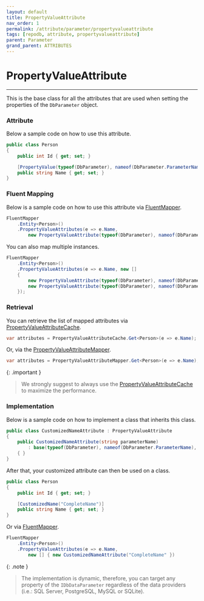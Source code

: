 ```yaml
---
layout: default
title: PropertyValueAttribute
nav_order: 1
permalink: /attribute/parameter/propertyvalueattribute
tags: [repodb, attribute, propertyvalueattribute]
parent: Parameter
grand_parent: ATTRIBUTES
---
```


# PropertyValueAttribute

---

This is the base class for all the attributes that are used when setting the properties of the `DbParameter` object.

### Attribute

Below a sample code on how to use this attribute.

```csharp
public class Person
{
    public int Id { get; set; }

    [PropertyValue(typeof(DbParameter), nameof(DbParameter.ParameterName), "CompleteName")]
    public string Name { get; set; }
}
```

### Fluent Mapping

Below is a sample code on how to use this attribute via [FluentMapper](/mapper/fluentmapper).

```csharp
FluentMapper
    .Entity<Person>()
    .PropertyValueAttributes(e => e.Name,
        new PropertyValueAttribute(typeof(DbParameter), nameof(DbParameter.ParameterName), "CompleteName"));
```

You can also map multiple instances.

```csharp
FluentMapper
    .Entity<Person>()
    .PropertyValueAttributes(e => e.Name, new []
    {
        new PropertyValueAttribute(typeof(DbParameter), nameof(DbParameter.ParameterName), "CompleteName")
        new PropertyValueAttribute(typeof(DbParameter), nameof(DbParameter.DbType), DbType.NVarChar)
    });
```

### Retrieval

You can retrieve the list of mapped attributes via [PropertyValueAttributeCache](/cacher/propertyvalueattributecache).

```csharp
var attributes = PropertyValueAttributeCache.Get<Person>(e => e.Name);
```

Or, via the [PropertyValueAttributeMapper](/mapper/propertyvalueattributemapper).

```csharp
var attributes = PropertyValueAttributeMapper.Get<Person>(e => e.Name);
```

{: .important }
> We strongly suggest to always use the [PropertyValueAttributeCache](/cacher/propertyvalueattributecache) to maximize the performance.

### Implementation

Below is a sample code on how to implement a class that inherits this class.

```csharp
public class CustomizedNameAttribute : PropertyValueAttribute
{
    public CustomizedNameAttribute(string parameterName)
        : base(typeof(DbParameter), nameof(DbParameter.ParameterName), parameterName)
    { }
}
```

After that, your customized attribute can then be used on a class.

```csharp
public class Person
{
    public int Id { get; set; }

    [CustomizedName("CompleteName")]
    public string Name { get; set; }
}
```

Or via [FluentMapper](/mapper/fluentmapper).

```csharp
FluentMapper
    .Entity<Person>()
    .PropertyValueAttributes(e => e.Name,
        new [] { new CustomizedNameAttribute("CompleteName" })
```

{: .note }
> The implementation is dynamic, therefore, you can target any property of the `IDbDataParameter` regardless of the data providers (i.e.: SQL Server, PostgreSQL, MySQL or SQLite).

